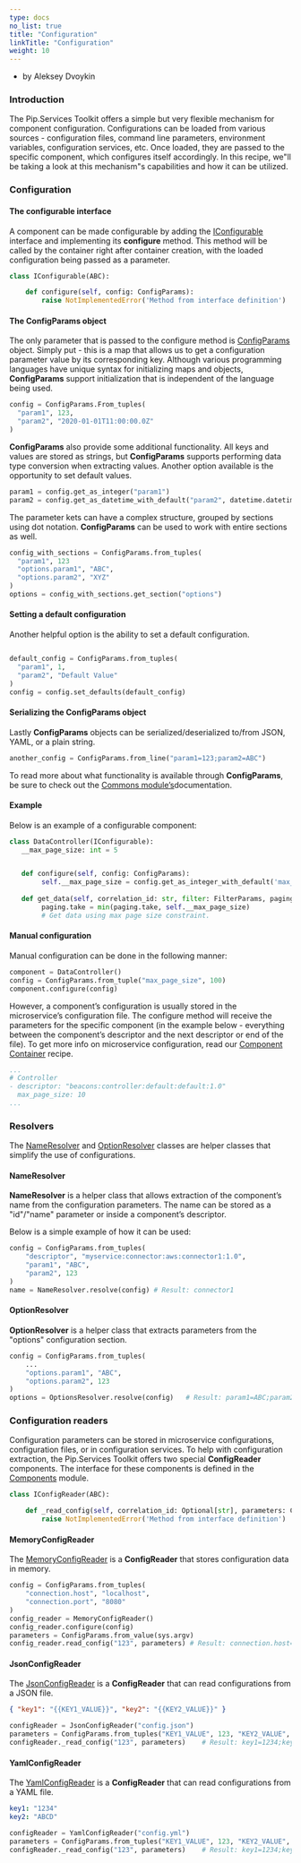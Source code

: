 ```yaml
---
type: docs
no_list: true
title: "Configuration"
linkTitle: "Configuration"
weight: 10
---
```


- by Aleksey Dvoykin

### Introduction

The Pip.Services Toolkit offers a simple but very flexible mechanism for component configuration. Configurations can be loaded from various sources - configuration files, command line parameters, environment variables, configuration services, etc. Once loaded, they are passed to the specific component, which configures itself accordingly. In this recipe, we"ll be taking a look at this mechanism"s capabilities and how it can be utilized.

### Configuration

#### The configurable interface

A component can be made configurable by adding the [IConfigurable](../../commons/config/iconfigurable/) interface and implementing its **configure** method. This method will be called by the container right after container creation, with the loaded configuration being passed as a parameter.

```python
class IConfigurable(ABC):

    def configure(self, config: ConfigParams):
        raise NotImplementedError('Method from interface definition')
```

#### The ConfigParams object

The only parameter that is passed to the configure method is [ConfigParams](../../commons/config/config_params/) object. Simply put - this is a map that allows us to get a configuration parameter value by its corresponding key. Although various programming languages have unique syntax for initializing maps and objects, **ConfigParams** support initialization that is independent of the language being used.

```python
config = ConfigParams.From_tuples(
  "param1", 123,
  "param2", "2020-01-01T11:00:00.0Z"
)
```

**ConfigParams** also provide some additional functionality. All keys and values are stored as strings, but **ConfigParams** supports performing data type conversion when extracting values. Another option available is the opportunity to set default values.

```python
param1 = config.get_as_integer("param1")
param2 = config.get_as_datetime_with_default("param2", datetime.datetime.now())
```

The parameter kets can have a complex structure, grouped by sections using dot notation. **ConfigParams** can be used to work with entire sections as well.

```python
config_with_sections = ConfigParams.from_tuples(
  "param1", 123
  "options.param1", "ABC",
  "options.param2", "XYZ"
)
options = config_with_sections.get_section("options")
```
#### Setting a default configuration

Another helpful option is the ability to set a default configuration.

```python

default_config = ConfigParams.from_tuples(
  "param1", 1,
  "param2", "Default Value"
)
config = config.set_defaults(default_config)
```

#### Serializing the ConfigParams object

Lastly **ConfigParams** objects can be serialized/deserialized to/from JSON, YAML, or a plain string.

```python
another_config = ConfigParams.from_line("param1=123;param2=ABC")
```

To read more about what functionality is available through **ConfigParams**, be sure to check out the [Commons module’s](../../commons)documentation. 

#### Example

Below is an example of a configurable component:

```python
class DataController(IConfigurable):
   __max_page_size: int = 5


   def configure(self, config: ConfigParams):
		self.__max_page_size = config.get_as_integer_with_default('max_page_size', self.__max_page_size)
   
   def get_data(self, correlation_id: str, filter: FilterParams, paging: PagingParams) -> DataPage: 
	    paging.take = min(paging.take, self.__max_page_size)   
        # Get data using max page size constraint.

```

#### Manual configuration

Manual configuration can be done in the following manner:

```python
component = DataController()
config = ConfigParams.from_tuple("max_page_size", 100)
component.configure(config)

```

However, a component’s configuration is usually stored in the microservice’s configuration file. The configure method will receive the parameters for the specific component (in the example below - everything between the component’s descriptor and the next descriptor or end of the file). To get more info on microservice configuration, read our [Component Container](../component_container) recipe. 

```yml
...
# Controller
- descriptor: "beacons:controller:default:default:1.0"
  max_page_size: 10
...

```

### Resolvers

The [NameResolver](../../commons/config/name_resolver/) and [OptionResolver](../../commons/config/option_resolver/) classes are helper classes that simplify the use of configurations. 

#### NameResolver

**NameResolver** is a helper class that allows extraction of the component’s name from the configuration parameters. The name can be stored as a "id"/"name" parameter or inside a component’s descriptor.

Below is a simple example of how it can be used:

```python
config = ConfigParams.from_tuples(
	"descriptor", "myservice:connector:aws:connector1:1.0",
	"param1", "ABC",
	"param2", 123
)
name = NameResolver.resolve(config) # Result: connector1

```

#### OptionResolver

**OptionResolver** is a helper class that extracts parameters from the "options" configuration section.

```python
config = ConfigParams.from_tuples(
    ...
	"options.param1", "ABC",
	"options.param2", 123
)
options = OptionsResolver.resolve(config)   # Result: param1=ABC;param2=123
```

### Configuration readers

Configuration parameters can be stored in microservice configurations, configuration files, or in configuration services. To help with configuration extraction, the Pip.Services Toolkit offers two special **ConfigReader** components. The interface for these components is defined in the [Components](../../components) module.

```python
class IConfigReader(ABC):

    def _read_config(self, correlation_id: Optional[str], parameters: ConfigParams) -> ConfigParams:
        raise NotImplementedError('Method from interface definition')

```

#### MemoryConfigReader

The [MemoryConfigReader](../../components/config/memory_config_reader/) is a **ConfigReader** that stores configuration data in memory.

```python
config = ConfigParams.from_tuples(
	"connection.host", "localhost",
	"connection.port", "8080"
)
config_reader = MemoryConfigReader()
config_reader.configure(config)
parameters = ConfigParams.from_value(sys.argv)
config_reader.read_config("123", parameters) # Result: connection.host=localhost;connection.port=8080

```

#### JsonConfigReader

The [JsonConfigReader](../../components/config/json_config_reader/) is a **ConfigReader** that can read configurations from a JSON file.

```json
{ "key1": "{{KEY1_VALUE}}", "key2": "{{KEY2_VALUE}}" }
```

```python
configReader = JsonConfigReader("config.json")
parameters = ConfigParams.from_tuples("KEY1_VALUE", 123, "KEY2_VALUE", "ABC")
configReader._read_config("123", parameters)    # Result: key1=1234;key2=ABCD

```

#### YamlConfigReader

The [YamlConfigReader](../..//components/config/yaml_config_reader/) is a **ConfigReader** that can read configurations from a YAML file.

```yml
key1: "1234"
key2: "ABCD"
```

```python
configReader = YamlConfigReader("config.yml")
parameters = ConfigParams.from_tuples("KEY1_VALUE", 123, "KEY2_VALUE", "ABC")
configReader._read_config("123", parameters)    # Result: key1=1234;key2=ABCD
```





